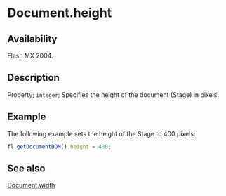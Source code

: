 # Document.height

## Availability

Flash MX 2004.

## Description

Property; `integer`; Specifies the height of the document (Stage) in pixels.

## Example

The following example sets the height of the Stage to 400 pixels:

```javascript
fl.getDocumentDOM().height = 400;
```

## See also

[Document.width](../Document_object/Document6182.md)
